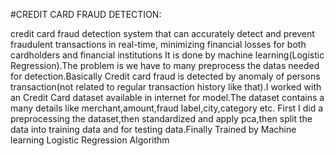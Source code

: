 #CREDIT CARD FRAUD DETECTION:

credit card fraud detection system that can accurately detect and prevent fraudulent transactions in real-time, minimizing financial losses for both cardholders and financial institutions 
It is done by machine learning(Logistic Regression).The problem is we have to many preprocess  the datas needed for detection.Basically Credit card fraud is detected by anomaly of persons transaction(not related to regular transaction history like that).I worked with an Credit Card dataset available in internet for model.The dataset contains a many details like merchant,amount,fraud label,city,category etc. First I did a preprocessing the dataset,then standardized and apply pca,then split the data into training data and for testing data.Finally Trained by Machine learning Logistic Regression Algorithm
